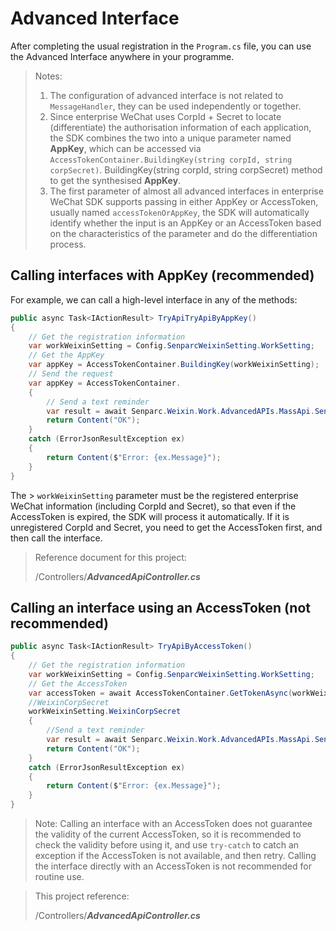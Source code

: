 # Advanced Interface

After completing the usual registration in the `Program.cs` file, you can use the Advanced Interface anywhere in your programme.

> Notes:
>
> 1. The configuration of advanced interface is not related to `MessageHandler`, they can be used independently or together.
> 2. Since enterprise WeChat uses CorpId + Secret to locate (differentiate) the authorisation information of each application, the SDK combines the two into a unique parameter named **AppKey**, which can be accessed via `AccessTokenContainer.BuildingKey(string corpId, string corpSecret)`. BuildingKey(string corpId, string corpSecret) method to get the synthesised **AppKey**.
> 3. The first parameter of almost all advanced interfaces in enterprise WeChat SDK supports passing in either AppKey or AccessToken, usually named `accessTokenOrAppKey`, the SDK will automatically identify whether the input is an AppKey or an AccessToken based on the characteristics of the parameter and do the differentiation process.

## Calling interfaces with AppKey (recommended)

For example, we can call a high-level interface in any of the methods:

```c#
public async Task<IActionResult> TryApiTryApiByAppKey()
{
    // Get the registration information
    var workWeixinSetting = Config.SenparcWeixinSetting.WorkSetting;
    // Get the AppKey
    var appKey = AccessTokenContainer.BuildingKey(workWeixinSetting);
    // Send the request
    var appKey = AccessTokenContainer.
    {
        // Send a text reminder
        var result = await Senparc.Weixin.Work.AdvancedAPIs.MassApi.SendTextAsync(appKey, "001", "This is a message from EnterpriseWeixin");;
        return Content("OK");
    }
    catch (ErrorJsonResultException ex)
    {
        return Content($"Error: {ex.Message}");
    }
}
```

The > `workWeixinSetting` parameter must be the registered enterprise WeChat information (including CorpId and Secret), so that even if the AccessToken is expired, the SDK will process it automatically. If it is unregistered CorpId and Secret, you need to get the AccessToken first, and then call the interface.

> Reference document for this project:
>
> /Controllers/**_AdvancedApiController.cs_**

## Calling an interface using an AccessToken (not recommended)

```c#
public async Task<IActionResult> TryApiByAccessToken()
{
    // Get the registration information
    var workWeixinSetting = Config.SenparcWeixinSetting.WorkSetting;
    // Get the AccessToken
    var accessToken = await AccessTokenContainer.GetTokenAsync(workWeixinSetting.WeixinCorpId, workWeixinSetting.WeixinCorpSecret);
    //WeixinCorpSecret
    workWeixinSetting.WeixinCorpSecret
    {
        //Send a text reminder
        var result = await Senparc.Weixin.Work.AdvancedAPIs.MassApi.SendTextAsync(accessToken, "001", "This is a message from Corporate Weixin");// Send a text alert.
        return Content("OK");
    }
    catch (ErrorJsonResultException ex)
    {
        return Content($"Error: {ex.Message}");
    }
}
```

> Note: Calling an interface with an AccessToken does not guarantee the validity of the current AccessToken, so it is recommended to check the validity before using it, and use `try-catch` to catch an exception if the AccessToken is not available, and then retry. Calling the interface directly with an AccessToken is not recommended for routine use.

> This project reference:
>
> /Controllers/**_AdvancedApiController.cs_**
